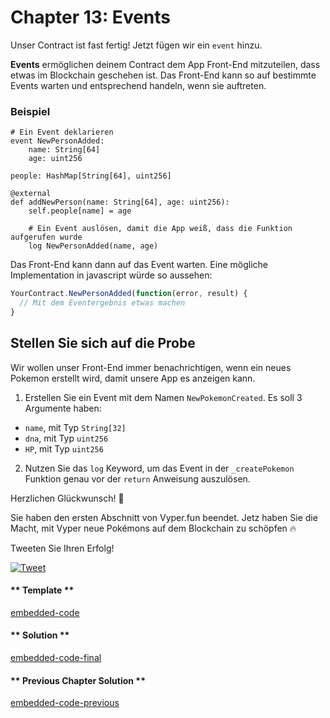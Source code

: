 <!-- Add translation for the following page: https://vyper.fun/#/1/events
Do NOT change the code below. The below code runs the code editor -->


# Chapter 13: Events

Unser Contract ist fast fertig! Jetzt fügen wir ein `event` hinzu.

**Events** ermöglichen deinem Contract dem App Front-End mitzuteilen, dass etwas im Blockchain geschehen ist. Das Front-End kann so auf bestimmte Events warten und entsprechend handeln, wenn sie auftreten.

### Beispiel

```vyper
# Ein Event deklarieren
event NewPersonAdded:
    name: String[64]
    age: uint256

people: HashMap[String[64], uint256]

@external
def addNewPerson(name: String[64], age: uint256):
    self.people[name] = age

	# Ein Event auslösen, damit die App weiß, dass die Funktion aufgerufen wurde
    log NewPersonAdded(name, age)
```

Das Front-End kann dann auf das Event warten. Eine mögliche Implementation in javascript würde so aussehen:

```js
YourContract.NewPersonAdded(function(error, result) {
  // Mit dem Eventergebnis etwas machen
}
```

## Stellen Sie sich auf die Probe

Wir wollen unser Front-End immer benachrichtigen, wenn ein neues Pokemon erstellt wird, damit unsere App es anzeigen kann.

1. Erstellen Sie ein Event mit dem Namen `NewPokemonCreated`. Es soll 3 Argumente haben:

- `name`, mit Typ `String[32]`
- `dna`, mit Typ `uint256`
- `HP`, mit Typ `uint256`


2. Nutzen Sie das `log` Keyword, um das Event in der `_createPokemon` Funktion genau vor der `return` Anweisung auszulösen.

Herzlichen Glückwunsch! 🎉

Sie haben den ersten Abschnitt von Vyper.fun beendet. Jetz haben Sie die Macht, mit Vyper neue Pokémons auf dem Blockchain zu schöpfen 🔥

Tweeten Sie Ihren Erfolg!

[![Tweet](https://img.shields.io/twitter/url?style=social&url=https%3A%2F%2Fvyper.fun%2F%23%2F1%2Fintroduction)](https://twitter.com/intent/tweet?hashtags=VyperFun&ref_src=twsrc%5Etfw&text=I%20just%20completed%20Lesson%201%3A%20Create%20your%20Pok%C3%A9mon%20on%20blockchain%20using%20%40vyperlang%20at%20%40VyperFun%20%F0%9F%98%8E%20&tw_p=tweetbutton&url=https%3A%2F%2Fvyper.fun%2F%23%2F1%2Fintroduction)

<!-- tabs:start -->

#### ** Template **

[embedded-code](../../assets/1/1.13-template-code.vy ':include :type=code embed-template')

#### ** Solution **

[embedded-code-final](../../assets/1/1.13-finished-code.vy ':include :type=code embed-final')

#### ** Previous Chapter Solution **

[embedded-code-previous](../../assets/1/1.12-finished-code.vy ':include :type=code embed-previous')

<!-- tabs:end -->
